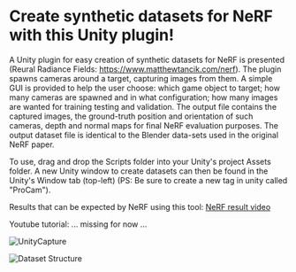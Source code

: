 # Create synthetic datasets for NeRF with this Unity plugin!

A Unity plugin for easy creation of synthetic datasets for NeRF is presented (Reural Radiance Fields: https://www.matthewtancik.com/nerf). The plugin spawns cameras around a target, capturing images from them. A simple GUI is provided to help the user choose: which game object to target; how many cameras are spawned and in what configuration; how many images are wanted for training testing and validation. The output file contains the captured images, the ground-truth position and orientation of such cameras, depth and normal maps for final NeRF evaluation purposes. The output dataset file is identical to the Blender data-sets used in the original NeRF paper. 

To use, drag and drop the Scripts folder into your Unity's project Assets folder. A new Unity window to create datasets can then be found in the Unity's Window tab (top-left) (PS: Be sure to create a new tag in unity called "ProCam").

Results that can be expected by NeRF using this tool: [NeRF result video](https://user-images.githubusercontent.com/32450751/134493567-9afd8f72-4be1-47af-a3c8-c2239ce79641.mp4)

Youtube tutorial: ... missing for now ...

![UnityCapture](https://user-images.githubusercontent.com/32450751/148696613-df457232-7c66-43be-a7bb-fe1f0ea95f48.png)

![Dataset Structure](https://user-images.githubusercontent.com/32450751/148696633-4c8b630e-e9a4-4aec-937e-7df52003a325.png)



